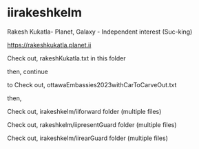 # iirakeshkelm

Rakesh Kukatla- Planet, Galaxy - Independent interest (Suc-king)

https://rakeshkukatla.planet.ii

Check out, rakeshKukatla.txt in this folder

then, continue

to Check out, ottawaEmbassies2023withCarToCarveOut.txt

then,

Check out, irakeshkelm/iiforward folder (multiple files)

Check out, rakeshkelm/iipresentGuard folder (multiple files)

Check out, irakeshkelm/iirearGuard folder (multiple files)

